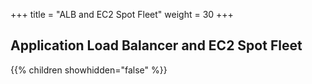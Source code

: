 +++
title = "ALB and EC2 Spot Fleet"
weight = 30
+++

## Application Load Balancer and EC2 Spot Fleet

{{% children showhidden="false" %}}
